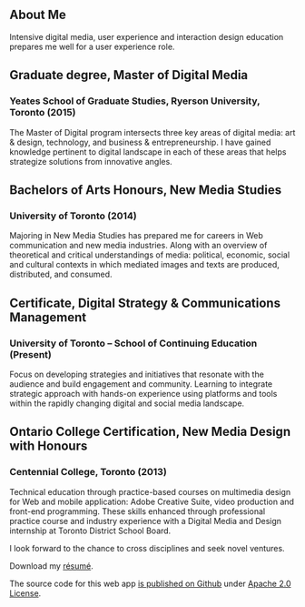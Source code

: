 ## About Me

Intensive digital media, user experience and interaction design education prepares me well for a user experience role.

## Graduate degree, Master of Digital Media
### Yeates School of Graduate Studies, Ryerson University, Toronto (2015)
The Master of Digital program intersects three key areas of digital media: art & design, technology, and business & entrepreneurship. I have gained knowledge pertinent to digital landscape in each of these areas that helps strategize solutions from innovative angles.

## Bachelors of Arts Honours, New Media Studies
### University of Toronto (2014)
Majoring in New Media Studies has prepared me for careers in Web communication and new media industries. Along with an overview of theoretical and critical understandings of media: political, economic, social and cultural contexts in which mediated images and texts are produced, distributed, and consumed.

## Certificate, Digital Strategy & Communications Management
### University of Toronto – School of Continuing Education (Present)
Focus on developing strategies and initiatives that resonate with the audience and build engagement and community. Learning to integrate strategic approach with hands-on experience using platforms and tools within the rapidly changing digital and social media landscape.

## Ontario College Certification, New Media Design with Honours
### Centennial College, Toronto (2013)
Technical education through practice-based courses on multimedia design for Web and mobile application: Adobe Creative Suite, video production and front-end programming. These skills enhanced through professional practice course and industry experience with a Digital Media and Design internship at Toronto District School Board. 

I look forward to the chance to cross disciplines and seek novel ventures.

Download my [résumé](http://projects.aditibhatia.com/aditi_bhatia.pdf).

The source code for this web app [is published on Github](https://github.com/aditibhatia/portfolio) under [Apache 2.0 License](http://www.apache.org/licenses/LICENSE-2.0.html).

